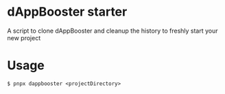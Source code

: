 # dAppBooster starter

A script to clone dAppBooster and cleanup the history to freshly start your new project

# Usage

```shell
$ pnpx dappbooster <projectDirectory>
```
